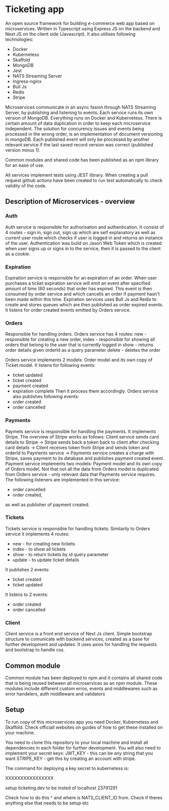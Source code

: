 # Ticketing app

An open source framework for building e-commerce web app based on microservices. Written in Typescript using Express JS on the backend and Next JS on the client side (Javascript). It also utilises following technologies:

- Docker
- Kubernetess
- Skaffold
- MongoDB
- Jest
- NATS Streaming Server
- Ingress-nginx
- Bull Js
- Redis
- Stripe

Microservices communicate in an async fasion through NATS Streaming Server, by publishing and listening to events. Each service runs its own version of MongoDB. Everything runs on Docker and Kubernetess. There is certain amount of data duplication in order to keep each microservice independent.
The solution for concurency issues and events being processed in the wrong order, is an implementation of document versioning in mongoDB. Each published event will only be processed by another relevant service if the last saved record version was correct (published version minus 1).

Common modules and shared code has been published as an npm library for an ease of use.

All services implement tests using JEST library. When creating a pull request github actions have been created to run test automatically to check validity of the code.

## Description of Microservices - overview

### Auth

Auth service is responsible for authorisation and authentication. It consist of 4 routes - sign in, sign out, sign up which are self explanatory as well as current user route which checks if user is logged in and returns an instance of the user.
Authentication was build on Jason Web Token which is created when user signs up or signs in to the service, then it is passed to the client as a cookie.

### Expiration

Expiration service is responsible for an expiration of an order. When user purchases a ticket expiration service will emit an event after specified amount of time (60 seconds) that order has expired. This event is then consumed by order service and which cancells an order if payment hasn't been made within this time.
Expiration services uses Bull Js and Redis to create and stores queues which are then published as order expired events. It listens for order created events emitted by Orders service.

### Orders

Responsible for handling orders. Orders service has 4 routes:
new - responsible for creating a new order,
index - responsible for showing all orders that belong to the user that is currently logged in
show - returns order details given orderId as a query parameter
delete - deletes the order

Orders service implements 2 models: Order model and its own copy of Ticket model.
It listens for following events:

- ticket updated
- ticket created
- payment created
- expiration complete
  Then it process them accordingly.
  Orders service also publishes following events:
- order created
- order cancelled

### Payments

Paymets service is responsible for handling the payments. It implements Stripe. The overview of Stripe works as follows:
Client service sends card details to Stripe -> Stripe sends back a token back to client after checking card details -> Client receives token from Stripe and sends token and orderId to Payments service -> Payments service creates a charge with Stripe, saves payment to its database and publishes payment created event.
Payment service implements two models: Payment model and its own copy of Orders model. Not that not all the data from Orders model is duplicated from Orders service - only relevant data that Payments service requires.
The following listeners are implemented in this service:

- order cancelled
- order created,

as well as publisher of payment created.

### Tickets

Tickets service is responsible for handling tickets. Similarily to Orders service it implements 4 routes:

- new - for creating new tickets
- index - to show all tickets
- show - to return tickets by id query parameter
- update - to update ticket details

It publishes 2 events:

- ticket created
- ticket updated

It listens to 2 events:

- order created
- order cancelled

### Client

Client service is a front end service of Next Js client. Simple bootstrap structure to comunicate with backend services, created as a base for further development and updates. It uses axios for handling the requests and bootstrap to handle css.

## Common module

Common module has been deployed to npm and it contains all shared code that is being reused between all microservices as an npm module. These modules include different custom erros, events and middlewares such as error handelers, auth middleware and validators

## Setup

To run copy of this microservices app you need Docker, Kubernetess and Skaffold. Check officiall websites on guides of how to get these installed on your machine.

You need to clone this repository to your local machine and install all dependencies in each folder for further development. You will also need to implement your secret keys:
JWT_KEY - this can be any string that you want
STRIPE_KEY - get this by creating an account with stripe.

The command for deploying a key secret to kubernetess is:

XXXXXXXXXXXXXXXX

setup ticketing.dev to be insted of localhost 23791291

Check how to do this ^ and where is NATS_CLIENT_ID from. Check if theres anything else that needs to be setup etc
